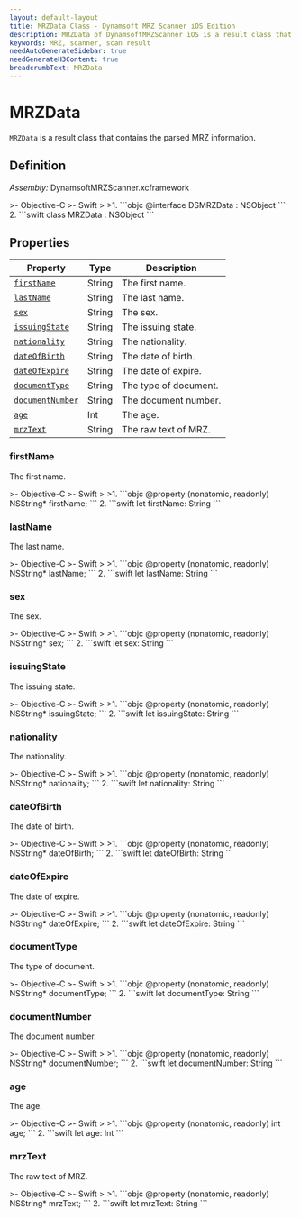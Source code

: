 ```yaml
---
layout: default-layout
title: MRZData Class - Dynamsoft MRZ Scanner iOS Edition
description: MRZData of DynamsoftMRZScanner iOS is a result class that contains the parsed MRZ information.
keywords: MRZ, scanner, scan result
needAutoGenerateSidebar: true
needGenerateH3Content: true
breadcrumbText: MRZData
---
```


# MRZData

`MRZData` is a result class that contains the parsed MRZ information.

## Definition

*Assembly:* DynamsoftMRZScanner.xcframework

<div class="sample-code-prefix"></div>
>- Objective-C
>- Swift
>
>1. 
```objc
@interface DSMRZData : NSObject
```
2. 
```swift
class MRZData : NSObject
```

## Properties

| Property | Type | Description |
| -------- | ------ | ----------- |
| [`firstName`](#firstname) | String | The first name. |
| [`lastName`](#lastname) | String | The last name. |
| [`sex`](#sex) | String | The sex. |
| [`issuingState`](#issuingstate) | String | The issuing state. |
| [`nationality`](#nationality) | String | The nationality. |
| [`dateOfBirth`](#dateofbirth) | String | The date of birth. |
| [`dateOfExpire`](#dateofexpire) | String | The date of expire. |
| [`documentType`](#documenttype) | String | The type of document. |
| [`documentNumber`](#documentnumber) | String | The document number. |
| [`age`](#age) | Int | The age. |
| [`mrzText`](#mrztext) | String | The raw text of MRZ. |

### firstName

The first name.

<div class="sample-code-prefix"></div>
>- Objective-C
>- Swift
>
>1. 
```objc
@property (nonatomic, readonly) NSString* firstName;
```
2. 
```swift
let firstName: String
```

### lastName

The last name.

<div class="sample-code-prefix"></div>
>- Objective-C
>- Swift
>
>1.
```objc
@property (nonatomic, readonly) NSString* lastName;
``` 
2. 
```swift
let lastName: String
```

### sex

The sex.

<div class="sample-code-prefix"></div>
>- Objective-C
>- Swift
>
>1.
```objc
@property (nonatomic, readonly) NSString* sex;
``` 
2. 
```swift
let sex: String
```

### issuingState

The issuing state.

<div class="sample-code-prefix"></div>
>- Objective-C
>- Swift
>
>1.
```objc
@property (nonatomic, readonly) NSString* issuingState;
``` 
2. 
```swift
let issuingState: String
```

### nationality

The nationality.

<div class="sample-code-prefix"></div>
>- Objective-C
>- Swift
>
>1.
```objc
@property (nonatomic, readonly) NSString* nationality;
``` 
2. 
```swift
let nationality: String
``` 

### dateOfBirth

The date of birth.

<div class="sample-code-prefix"></div>
>- Objective-C
>- Swift
>
>1.
```objc
@property (nonatomic, readonly) NSString* dateOfBirth;
``` 
2. 
```swift
let dateOfBirth: String
```

### dateOfExpire

The date of expire.

<div class="sample-code-prefix"></div>
>- Objective-C
>- Swift
>
>1.
```objc
@property (nonatomic, readonly) NSString* dateOfExpire;
``` 
2. 
```swift
let dateOfExpire: String
```

### documentType

The type of document.

<div class="sample-code-prefix"></div>
>- Objective-C
>- Swift
>
>1.
```objc
@property (nonatomic, readonly) NSString* documentType;
``` 
2. 
```swift
let documentType: String
```

### documentNumber

The document number.

<div class="sample-code-prefix"></div>
>- Objective-C
>- Swift
>
>1.
```objc
@property (nonatomic, readonly) NSString* documentNumber;
``` 
2. 
```swift
let documentNumber: String
```

### age

The age.

<div class="sample-code-prefix"></div>
>- Objective-C
>- Swift
>
>1. 
```objc 
@property (nonatomic, readonly) int age;
```
2. 
```swift
let age: Int
```

### mrzText

The raw text of MRZ.

<div class="sample-code-prefix"></div>
>- Objective-C
>- Swift
>
>1.
```objc
@property (nonatomic, readonly) NSString* mrzText;
``` 
2. 
```swift
let mrzText: String
```
